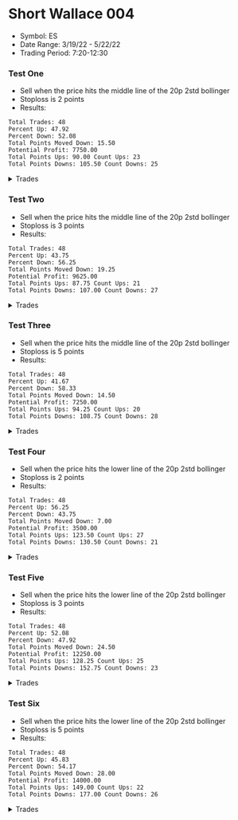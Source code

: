 # Short Wallace 004

- Symbol: ES
- Date Range: 3/19/22 - 5/22/22
- Trading Period: 7:20-12:30

### Test One

- Sell when the price hits the middle line of the 20p 2std bollinger
- Stoploss is 2 points
- Results:

```
Total Trades: 48
Percent Up: 47.92
Percent Down: 52.08
Total Points Moved Down: 15.50
Potential Profit: 7750.00
Total Points Ups: 90.00 Count Ups: 23
Total Points Downs: 105.50 Count Downs: 25
```

<details><summary>Trades</summary>

<code>In: 2022-03-21 11:02:00 Out: 2022-03-21 11:06:00 Total Move Down: -0.25</code> <br />
<code>In: 2022-03-23 08:28:00 Out: 2022-03-23 08:33:00 Total Move Down: 2.00</code> <br />
<code>In: 2022-03-23 09:05:00 Out: 2022-03-23 09:07:00 Total Move Down: 4.75</code> <br />
<code>In: 2022-03-23 11:52:00 Out: 2022-03-23 11:57:00 Total Move Down: 4.75</code> <br />
<code>In: 2022-03-24 08:09:00 Out: 2022-03-24 08:12:00 Total Move Down: -5.00</code> <br />
<code>In: 2022-03-24 10:51:00 Out: 2022-03-24 10:55:00 Total Move Down: 1.75</code> <br />
<code>In: 2022-03-25 07:26:00 Out: 2022-03-25 07:35:00 Total Move Down: -5.50</code> <br />
<code>In: 2022-03-25 10:22:00 Out: 2022-03-25 10:24:00 Total Move Down: 3.75</code> <br />
<code>In: 2022-03-25 10:53:00 Out: 2022-03-25 10:57:00 Total Move Down: -3.50</code> <br />
<code>In: 2022-03-28 11:05:00 Out: 2022-03-28 11:08:00 Total Move Down: -0.75</code> <br />
<code>In: 2022-03-29 08:52:00 Out: 2022-03-29 08:55:00 Total Move Down: -0.50</code> <br />
<code>In: 2022-03-29 08:53:00 Out: 2022-03-29 08:57:00 Total Move Down: 2.00</code> <br />
<code>In: 2022-03-30 09:06:00 Out: 2022-03-30 09:08:00 Total Move Down: 3.00</code> <br />
<code>In: 2022-03-30 09:42:00 Out: 2022-03-30 09:51:00 Total Move Down: 1.00</code> <br />
<code>In: 2022-03-31 10:54:00 Out: 2022-03-31 10:59:00 Total Move Down: 2.75</code> <br />
<code>In: 2022-03-31 12:05:00 Out: 2022-03-31 12:07:00 Total Move Down: -1.50</code> <br />
<code>In: 2022-04-01 11:08:00 Out: 2022-04-01 11:16:00 Total Move Down: -1.50</code> <br />
<code>In: 2022-04-04 08:52:00 Out: 2022-04-04 08:56:00 Total Move Down: -0.75</code> <br />
<code>In: 2022-04-04 11:01:00 Out: 2022-04-04 11:07:00 Total Move Down: 4.50</code> <br />
<code>In: 2022-04-06 10:26:00 Out: 2022-04-06 10:34:00 Total Move Down: -4.25</code> <br />
<code>In: 2022-04-06 11:06:00 Out: 2022-04-06 11:08:00 Total Move Down: 8.25</code> <br />
<code>In: 2022-04-07 09:13:00 Out: 2022-04-07 09:18:00 Total Move Down: 1.75</code> <br />
<code>In: 2022-04-08 12:20:00 Out: 2022-04-08 12:23:00 Total Move Down: 1.50</code> <br />
<code>In: 2022-04-11 12:04:00 Out: 2022-04-11 12:06:00 Total Move Down: 0.75</code> <br />
<code>In: 2022-04-13 10:15:00 Out: 2022-04-13 10:26:00 Total Move Down: 3.00</code> <br />
<code>In: 2022-04-19 08:18:00 Out: 2022-04-19 08:20:00 Total Move Down: 0.75</code> <br />
<code>In: 2022-04-25 09:28:00 Out: 2022-04-25 09:33:00 Total Move Down: -3.25</code> <br />
<code>In: 2022-04-25 09:29:00 Out: 2022-04-25 09:33:00 Total Move Down: -3.25</code> <br />
<code>In: 2022-04-25 11:12:00 Out: 2022-04-25 11:14:00 Total Move Down: -5.25</code> <br />
<code>In: 2022-04-26 10:02:00 Out: 2022-04-26 10:04:00 Total Move Down: 3.00</code> <br />
<code>In: 2022-04-26 11:18:00 Out: 2022-04-26 11:22:00 Total Move Down: -5.25</code> <br />
<code>In: 2022-04-28 12:26:00 Out: 2022-04-28 12:30:00 Total Move Down: 5.00</code> <br />
<code>In: 2022-04-28 12:27:00 Out: 2022-04-28 12:30:00 Total Move Down: 6.50</code> <br />
<code>In: 2022-04-29 08:26:00 Out: 2022-04-29 08:28:00 Total Move Down: -5.50</code> <br />
<code>In: 2022-04-29 08:48:00 Out: 2022-04-29 08:50:00 Total Move Down: -2.00</code> <br />
<code>In: 2022-04-29 10:40:00 Out: 2022-04-29 10:42:00 Total Move Down: -1.50</code> <br />
<code>In: 2022-05-02 09:02:00 Out: 2022-05-02 09:04:00 Total Move Down: 10.00</code> <br />
<code>In: 2022-05-03 10:04:00 Out: 2022-05-03 10:09:00 Total Move Down: -5.00</code> <br />
<code>In: 2022-05-06 11:57:00 Out: 2022-05-06 12:00:00 Total Move Down: 11.25</code> <br />
<code>In: 2022-05-09 08:45:00 Out: 2022-05-09 08:51:00 Total Move Down: -3.75</code> <br />
<code>In: 2022-05-09 10:33:00 Out: 2022-05-09 10:35:00 Total Move Down: 6.25</code> <br />
<code>In: 2022-05-09 12:04:00 Out: 2022-05-09 12:07:00 Total Move Down: -11.00</code> <br />
<code>In: 2022-05-09 12:17:00 Out: 2022-05-09 12:19:00 Total Move Down: -1.00</code> <br />
<code>In: 2022-05-11 11:28:00 Out: 2022-05-11 11:35:00 Total Move Down: -8.25</code> <br />
<code>In: 2022-05-11 11:47:00 Out: 2022-05-11 11:50:00 Total Move Down: 6.25</code> <br />
<code>In: 2022-05-16 08:42:00 Out: 2022-05-16 08:44:00 Total Move Down: -11.50</code> <br />
<code>In: 2022-05-17 09:49:00 Out: 2022-05-17 09:54:00 Total Move Down: 2.00</code> <br />
<code>In: 2022-05-17 11:11:00 Out: 2022-05-17 11:13:00 Total Move Down: 9.00</code> <br />

</details>

### Test Two

- Sell when the price hits the middle line of the 20p 2std bollinger
- Stoploss is 3 points
- Results:

```
Total Trades: 48
Percent Up: 43.75
Percent Down: 56.25
Total Points Moved Down: 19.25
Potential Profit: 9625.00
Total Points Ups: 87.75 Count Ups: 21
Total Points Downs: 107.00 Count Downs: 27
```

<details><summary>Trades</summary>

<code>In: 2022-03-21 11:02:00 Out: 2022-03-21 11:06:00 Total Move Down: -0.25</code> <br />
<code>In: 2022-03-23 08:28:00 Out: 2022-03-23 08:33:00 Total Move Down: 2.00</code> <br />
<code>In: 2022-03-23 09:05:00 Out: 2022-03-23 09:07:00 Total Move Down: 4.75</code> <br />
<code>In: 2022-03-23 11:52:00 Out: 2022-03-23 11:57:00 Total Move Down: 4.75</code> <br />
<code>In: 2022-03-24 08:09:00 Out: 2022-03-24 08:13:00 Total Move Down: -3.75</code> <br />
<code>In: 2022-03-24 10:51:00 Out: 2022-03-24 10:55:00 Total Move Down: 1.75</code> <br />
<code>In: 2022-03-25 07:26:00 Out: 2022-03-25 07:35:00 Total Move Down: -5.50</code> <br />
<code>In: 2022-03-25 10:22:00 Out: 2022-03-25 10:24:00 Total Move Down: 3.75</code> <br />
<code>In: 2022-03-25 10:53:00 Out: 2022-03-25 10:58:00 Total Move Down: -5.50</code> <br />
<code>In: 2022-03-28 11:05:00 Out: 2022-03-28 11:08:00 Total Move Down: -0.75</code> <br />
<code>In: 2022-03-29 08:52:00 Out: 2022-03-29 08:57:00 Total Move Down: 0.75</code> <br />
<code>In: 2022-03-29 08:53:00 Out: 2022-03-29 08:57:00 Total Move Down: 2.00</code> <br />
<code>In: 2022-03-30 09:06:00 Out: 2022-03-30 09:08:00 Total Move Down: 3.00</code> <br />
<code>In: 2022-03-30 09:42:00 Out: 2022-03-30 09:51:00 Total Move Down: 1.00</code> <br />
<code>In: 2022-03-31 10:54:00 Out: 2022-03-31 10:59:00 Total Move Down: 2.75</code> <br />
<code>In: 2022-03-31 12:05:00 Out: 2022-03-31 12:07:00 Total Move Down: -1.50</code> <br />
<code>In: 2022-04-01 11:08:00 Out: 2022-04-01 11:16:00 Total Move Down: -1.50</code> <br />
<code>In: 2022-04-04 08:52:00 Out: 2022-04-04 09:04:00 Total Move Down: 0.75</code> <br />
<code>In: 2022-04-04 11:01:00 Out: 2022-04-04 11:07:00 Total Move Down: 4.50</code> <br />
<code>In: 2022-04-06 10:26:00 Out: 2022-04-06 10:34:00 Total Move Down: -4.25</code> <br />
<code>In: 2022-04-06 11:06:00 Out: 2022-04-06 11:08:00 Total Move Down: 8.25</code> <br />
<code>In: 2022-04-07 09:13:00 Out: 2022-04-07 09:18:00 Total Move Down: 1.75</code> <br />
<code>In: 2022-04-08 12:20:00 Out: 2022-04-08 12:23:00 Total Move Down: 1.50</code> <br />
<code>In: 2022-04-11 12:04:00 Out: 2022-04-11 12:06:00 Total Move Down: 0.75</code> <br />
<code>In: 2022-04-13 10:15:00 Out: 2022-04-13 10:26:00 Total Move Down: 3.00</code> <br />
<code>In: 2022-04-19 08:18:00 Out: 2022-04-19 08:20:00 Total Move Down: 0.75</code> <br />
<code>In: 2022-04-25 09:28:00 Out: 2022-04-25 09:33:00 Total Move Down: -3.25</code> <br />
<code>In: 2022-04-25 09:29:00 Out: 2022-04-25 09:33:00 Total Move Down: -3.25</code> <br />
<code>In: 2022-04-25 11:12:00 Out: 2022-04-25 11:14:00 Total Move Down: -5.25</code> <br />
<code>In: 2022-04-26 10:02:00 Out: 2022-04-26 10:04:00 Total Move Down: 3.00</code> <br />
<code>In: 2022-04-26 11:18:00 Out: 2022-04-26 11:22:00 Total Move Down: -5.25</code> <br />
<code>In: 2022-04-28 12:26:00 Out: 2022-04-28 12:30:00 Total Move Down: 5.00</code> <br />
<code>In: 2022-04-28 12:27:00 Out: 2022-04-28 12:30:00 Total Move Down: 6.50</code> <br />
<code>In: 2022-04-29 08:26:00 Out: 2022-04-29 08:29:00 Total Move Down: -5.25</code> <br />
<code>In: 2022-04-29 08:48:00 Out: 2022-04-29 08:50:00 Total Move Down: -2.00</code> <br />
<code>In: 2022-04-29 10:40:00 Out: 2022-04-29 10:42:00 Total Move Down: -1.50</code> <br />
<code>In: 2022-05-02 09:02:00 Out: 2022-05-02 09:04:00 Total Move Down: 10.00</code> <br />
<code>In: 2022-05-03 10:04:00 Out: 2022-05-03 10:09:00 Total Move Down: -5.00</code> <br />
<code>In: 2022-05-06 11:57:00 Out: 2022-05-06 12:00:00 Total Move Down: 11.25</code> <br />
<code>In: 2022-05-09 08:45:00 Out: 2022-05-09 08:51:00 Total Move Down: -3.75</code> <br />
<code>In: 2022-05-09 10:33:00 Out: 2022-05-09 10:35:00 Total Move Down: 6.25</code> <br />
<code>In: 2022-05-09 12:04:00 Out: 2022-05-09 12:07:00 Total Move Down: -11.00</code> <br />
<code>In: 2022-05-09 12:17:00 Out: 2022-05-09 12:19:00 Total Move Down: -1.00</code> <br />
<code>In: 2022-05-11 11:28:00 Out: 2022-05-11 11:35:00 Total Move Down: -8.25</code> <br />
<code>In: 2022-05-11 11:47:00 Out: 2022-05-11 11:50:00 Total Move Down: 6.25</code> <br />
<code>In: 2022-05-16 08:42:00 Out: 2022-05-16 08:45:00 Total Move Down: -10.00</code> <br />
<code>In: 2022-05-17 09:49:00 Out: 2022-05-17 09:54:00 Total Move Down: 2.00</code> <br />
<code>In: 2022-05-17 11:11:00 Out: 2022-05-17 11:13:00 Total Move Down: 9.00</code> <br />

</details>

### Test Three

- Sell when the price hits the middle line of the 20p 2std bollinger
- Stoploss is 5 points
- Results:

```
Total Trades: 48
Percent Up: 41.67
Percent Down: 58.33
Total Points Moved Down: 14.50
Potential Profit: 7250.00
Total Points Ups: 94.25 Count Ups: 20
Total Points Downs: 108.75 Count Downs: 28
```

<details><summary>Trades</summary>

<code>In: 2022-03-21 11:02:00 Out: 2022-03-21 11:06:00 Total Move Down: -0.25</code> <br />
<code>In: 2022-03-23 08:28:00 Out: 2022-03-23 08:33:00 Total Move Down: 2.00</code> <br />
<code>In: 2022-03-23 09:05:00 Out: 2022-03-23 09:07:00 Total Move Down: 4.75</code> <br />
<code>In: 2022-03-23 11:52:00 Out: 2022-03-23 11:57:00 Total Move Down: 4.75</code> <br />
<code>In: 2022-03-24 08:09:00 Out: 2022-03-24 08:13:00 Total Move Down: -3.75</code> <br />
<code>In: 2022-03-24 10:51:00 Out: 2022-03-24 10:55:00 Total Move Down: 1.75</code> <br />
<code>In: 2022-03-25 07:26:00 Out: 2022-03-25 07:36:00 Total Move Down: -6.25</code> <br />
<code>In: 2022-03-25 10:22:00 Out: 2022-03-25 10:24:00 Total Move Down: 3.75</code> <br />
<code>In: 2022-03-25 10:53:00 Out: 2022-03-25 10:59:00 Total Move Down: -5.50</code> <br />
<code>In: 2022-03-28 11:05:00 Out: 2022-03-28 11:08:00 Total Move Down: -0.75</code> <br />
<code>In: 2022-03-29 08:52:00 Out: 2022-03-29 08:57:00 Total Move Down: 0.75</code> <br />
<code>In: 2022-03-29 08:53:00 Out: 2022-03-29 08:57:00 Total Move Down: 2.00</code> <br />
<code>In: 2022-03-30 09:06:00 Out: 2022-03-30 09:08:00 Total Move Down: 3.00</code> <br />
<code>In: 2022-03-30 09:42:00 Out: 2022-03-30 09:51:00 Total Move Down: 1.00</code> <br />
<code>In: 2022-03-31 10:54:00 Out: 2022-03-31 10:59:00 Total Move Down: 2.75</code> <br />
<code>In: 2022-03-31 12:05:00 Out: 2022-03-31 12:12:00 Total Move Down: 1.75</code> <br />
<code>In: 2022-04-01 11:08:00 Out: 2022-04-01 11:29:00 Total Move Down: -7.00</code> <br />
<code>In: 2022-04-04 08:52:00 Out: 2022-04-04 09:04:00 Total Move Down: 0.75</code> <br />
<code>In: 2022-04-04 11:01:00 Out: 2022-04-04 11:07:00 Total Move Down: 4.50</code> <br />
<code>In: 2022-04-06 10:26:00 Out: 2022-04-06 10:34:00 Total Move Down: -4.25</code> <br />
<code>In: 2022-04-06 11:06:00 Out: 2022-04-06 11:08:00 Total Move Down: 8.25</code> <br />
<code>In: 2022-04-07 09:13:00 Out: 2022-04-07 09:18:00 Total Move Down: 1.75</code> <br />
<code>In: 2022-04-08 12:20:00 Out: 2022-04-08 12:23:00 Total Move Down: 1.50</code> <br />
<code>In: 2022-04-11 12:04:00 Out: 2022-04-11 12:06:00 Total Move Down: 0.75</code> <br />
<code>In: 2022-04-13 10:15:00 Out: 2022-04-13 10:26:00 Total Move Down: 3.00</code> <br />
<code>In: 2022-04-19 08:18:00 Out: 2022-04-19 08:20:00 Total Move Down: 0.75</code> <br />
<code>In: 2022-04-25 09:28:00 Out: 2022-04-25 09:33:00 Total Move Down: -3.25</code> <br />
<code>In: 2022-04-25 09:29:00 Out: 2022-04-25 09:33:00 Total Move Down: -3.25</code> <br />
<code>In: 2022-04-25 11:12:00 Out: 2022-04-25 11:15:00 Total Move Down: -11.25</code> <br />
<code>In: 2022-04-26 10:02:00 Out: 2022-04-26 10:04:00 Total Move Down: 3.00</code> <br />
<code>In: 2022-04-26 11:18:00 Out: 2022-04-26 11:22:00 Total Move Down: -5.25</code> <br />
<code>In: 2022-04-28 12:26:00 Out: 2022-04-28 12:30:00 Total Move Down: 5.00</code> <br />
<code>In: 2022-04-28 12:27:00 Out: 2022-04-28 12:30:00 Total Move Down: 6.50</code> <br />
<code>In: 2022-04-29 08:26:00 Out: 2022-04-29 08:29:00 Total Move Down: -5.25</code> <br />
<code>In: 2022-04-29 08:48:00 Out: 2022-04-29 08:50:00 Total Move Down: -2.00</code> <br />
<code>In: 2022-04-29 10:40:00 Out: 2022-04-29 10:42:00 Total Move Down: -1.50</code> <br />
<code>In: 2022-05-02 09:02:00 Out: 2022-05-02 09:04:00 Total Move Down: 10.00</code> <br />
<code>In: 2022-05-03 10:04:00 Out: 2022-05-03 10:10:00 Total Move Down: -3.75</code> <br />
<code>In: 2022-05-06 11:57:00 Out: 2022-05-06 12:00:00 Total Move Down: 11.25</code> <br />
<code>In: 2022-05-09 08:45:00 Out: 2022-05-09 08:59:00 Total Move Down: -0.75</code> <br />
<code>In: 2022-05-09 10:33:00 Out: 2022-05-09 10:35:00 Total Move Down: 6.25</code> <br />
<code>In: 2022-05-09 12:04:00 Out: 2022-05-09 12:07:00 Total Move Down: -11.00</code> <br />
<code>In: 2022-05-09 12:17:00 Out: 2022-05-09 12:19:00 Total Move Down: -1.00</code> <br />
<code>In: 2022-05-11 11:28:00 Out: 2022-05-11 11:35:00 Total Move Down: -8.25</code> <br />
<code>In: 2022-05-11 11:47:00 Out: 2022-05-11 11:50:00 Total Move Down: 6.25</code> <br />
<code>In: 2022-05-16 08:42:00 Out: 2022-05-16 08:45:00 Total Move Down: -10.00</code> <br />
<code>In: 2022-05-17 09:49:00 Out: 2022-05-17 09:54:00 Total Move Down: 2.00</code> <br />
<code>In: 2022-05-17 11:11:00 Out: 2022-05-17 11:13:00 Total Move Down: 9.00</code> <br />

</details>

### Test Four

- Sell when the price hits the lower line of the 20p 2std bollinger
- Stoploss is 2 points
- Results:

```
Total Trades: 48
Percent Up: 56.25
Percent Down: 43.75
Total Points Moved Down: 7.00
Potential Profit: 3500.00
Total Points Ups: 123.50 Count Ups: 27
Total Points Downs: 130.50 Count Downs: 21
```

<details><summary>Trades</summary>

<code>In: 2022-03-21 11:02:00 Out: 2022-03-21 11:10:00 Total Move Down: -0.25</code> <br />
<code>In: 2022-03-23 08:28:00 Out: 2022-03-23 08:43:00 Total Move Down: 4.75</code> <br />
<code>In: 2022-03-23 09:05:00 Out: 2022-03-23 09:08:00 Total Move Down: 5.25</code> <br />
<code>In: 2022-03-23 11:52:00 Out: 2022-03-23 12:00:00 Total Move Down: 5.25</code> <br />
<code>In: 2022-03-24 08:09:00 Out: 2022-03-24 08:12:00 Total Move Down: -5.00</code> <br />
<code>In: 2022-03-24 10:51:00 Out: 2022-03-24 11:05:00 Total Move Down: -2.75</code> <br />
<code>In: 2022-03-25 07:26:00 Out: 2022-03-25 07:35:00 Total Move Down: -5.50</code> <br />
<code>In: 2022-03-25 10:22:00 Out: 2022-03-25 10:35:00 Total Move Down: -1.25</code> <br />
<code>In: 2022-03-25 10:53:00 Out: 2022-03-25 10:57:00 Total Move Down: -3.50</code> <br />
<code>In: 2022-03-28 11:05:00 Out: 2022-03-28 11:10:00 Total Move Down: -3.25</code> <br />
<code>In: 2022-03-29 08:52:00 Out: 2022-03-29 08:55:00 Total Move Down: -0.50</code> <br />
<code>In: 2022-03-29 08:53:00 Out: 2022-03-29 09:03:00 Total Move Down: 5.75</code> <br />
<code>In: 2022-03-30 09:06:00 Out: 2022-03-30 09:40:00 Total Move Down: -2.25</code> <br />
<code>In: 2022-03-30 09:42:00 Out: 2022-03-30 10:02:00 Total Move Down: 2.00</code> <br />
<code>In: 2022-03-31 10:54:00 Out: 2022-03-31 11:01:00 Total Move Down: 5.00</code> <br />
<code>In: 2022-03-31 12:05:00 Out: 2022-03-31 12:07:00 Total Move Down: -1.50</code> <br />
<code>In: 2022-04-01 11:08:00 Out: 2022-04-01 11:16:00 Total Move Down: -1.50</code> <br />
<code>In: 2022-04-04 08:52:00 Out: 2022-04-04 08:56:00 Total Move Down: -0.75</code> <br />
<code>In: 2022-04-04 11:01:00 Out: 2022-04-04 11:10:00 Total Move Down: 5.25</code> <br />
<code>In: 2022-04-06 10:26:00 Out: 2022-04-06 10:34:00 Total Move Down: -4.25</code> <br />
<code>In: 2022-04-06 11:06:00 Out: 2022-04-06 11:10:00 Total Move Down: 14.25</code> <br />
<code>In: 2022-04-07 09:13:00 Out: 2022-04-07 09:29:00 Total Move Down: 3.50</code> <br />
<code>In: 2022-04-08 12:20:00 Out: 2022-04-08 12:31:00 Total Move Down: 0.25</code> <br />
<code>In: 2022-04-11 12:04:00 Out: 2022-04-11 12:06:00 Total Move Down: 0.75</code> <br />
<code>In: 2022-04-13 10:15:00 Out: 2022-04-13 10:34:00 Total Move Down: 6.00</code> <br />
<code>In: 2022-04-19 08:18:00 Out: 2022-04-19 08:24:00 Total Move Down: -5.25</code> <br />
<code>In: 2022-04-25 09:28:00 Out: 2022-04-25 09:33:00 Total Move Down: -3.25</code> <br />
<code>In: 2022-04-25 09:29:00 Out: 2022-04-25 09:33:00 Total Move Down: -3.25</code> <br />
<code>In: 2022-04-25 11:12:00 Out: 2022-04-25 11:14:00 Total Move Down: -5.25</code> <br />
<code>In: 2022-04-26 10:02:00 Out: 2022-04-26 11:43:00 Total Move Down: 10.75</code> <br />
<code>In: 2022-04-26 11:18:00 Out: 2022-04-26 11:22:00 Total Move Down: -5.25</code> <br />
<code>In: 2022-04-28 12:26:00 Out: 2022-04-28 12:34:00 Total Move Down: 9.25</code> <br />
<code>In: 2022-04-28 12:27:00 Out: 2022-04-28 12:34:00 Total Move Down: 10.75</code> <br />
<code>In: 2022-04-29 08:26:00 Out: 2022-04-29 08:28:00 Total Move Down: -5.50</code> <br />
<code>In: 2022-04-29 08:48:00 Out: 2022-04-29 08:51:00 Total Move Down: 0.50</code> <br />
<code>In: 2022-04-29 10:40:00 Out: 2022-04-29 10:44:00 Total Move Down: 4.00</code> <br />
<code>In: 2022-05-02 09:02:00 Out: 2022-05-02 09:19:00 Total Move Down: -6.25</code> <br />
<code>In: 2022-05-03 10:04:00 Out: 2022-05-03 10:09:00 Total Move Down: -5.00</code> <br />
<code>In: 2022-05-06 11:57:00 Out: 2022-05-06 12:38:00 Total Move Down: -14.75</code> <br />
<code>In: 2022-05-09 08:45:00 Out: 2022-05-09 08:51:00 Total Move Down: -3.75</code> <br />
<code>In: 2022-05-09 10:33:00 Out: 2022-05-09 10:42:00 Total Move Down: -3.00</code> <br />
<code>In: 2022-05-09 12:04:00 Out: 2022-05-09 12:07:00 Total Move Down: -11.00</code> <br />
<code>In: 2022-05-09 12:17:00 Out: 2022-05-09 12:21:00 Total Move Down: 8.75</code> <br />
<code>In: 2022-05-11 11:28:00 Out: 2022-05-11 11:35:00 Total Move Down: -8.25</code> <br />
<code>In: 2022-05-11 11:47:00 Out: 2022-05-11 11:54:00 Total Move Down: 11.25</code> <br />
<code>In: 2022-05-16 08:42:00 Out: 2022-05-16 08:44:00 Total Move Down: -11.50</code> <br />
<code>In: 2022-05-17 09:49:00 Out: 2022-05-17 10:02:00 Total Move Down: 8.50</code> <br />
<code>In: 2022-05-17 11:11:00 Out: 2022-05-17 11:14:00 Total Move Down: 8.75</code> <br />

</details>

### Test Five

- Sell when the price hits the lower line of the 20p 2std bollinger
- Stoploss is 3 points
- Results:

```
Total Trades: 48
Percent Up: 52.08
Percent Down: 47.92
Total Points Moved Down: 24.50
Potential Profit: 12250.00
Total Points Ups: 128.25 Count Ups: 25
Total Points Downs: 152.75 Count Downs: 23
```

<details><summary>Trades</summary>

<code>In: 2022-03-21 11:02:00 Out: 2022-03-21 11:10:00 Total Move Down: -0.25</code> <br />
<code>In: 2022-03-23 08:28:00 Out: 2022-03-23 08:43:00 Total Move Down: 4.75</code> <br />
<code>In: 2022-03-23 09:05:00 Out: 2022-03-23 09:08:00 Total Move Down: 5.25</code> <br />
<code>In: 2022-03-23 11:52:00 Out: 2022-03-23 12:00:00 Total Move Down: 5.25</code> <br />
<code>In: 2022-03-24 08:09:00 Out: 2022-03-24 08:13:00 Total Move Down: -3.75</code> <br />
<code>In: 2022-03-24 10:51:00 Out: 2022-03-24 11:05:00 Total Move Down: -2.75</code> <br />
<code>In: 2022-03-25 07:26:00 Out: 2022-03-25 07:35:00 Total Move Down: -5.50</code> <br />
<code>In: 2022-03-25 10:22:00 Out: 2022-03-25 10:38:00 Total Move Down: -2.25</code> <br />
<code>In: 2022-03-25 10:53:00 Out: 2022-03-25 10:58:00 Total Move Down: -5.50</code> <br />
<code>In: 2022-03-28 11:05:00 Out: 2022-03-28 11:11:00 Total Move Down: -1.25</code> <br />
<code>In: 2022-03-29 08:52:00 Out: 2022-03-29 09:03:00 Total Move Down: 4.50</code> <br />
<code>In: 2022-03-29 08:53:00 Out: 2022-03-29 09:03:00 Total Move Down: 5.75</code> <br />
<code>In: 2022-03-30 09:06:00 Out: 2022-03-30 09:40:00 Total Move Down: -2.25</code> <br />
<code>In: 2022-03-30 09:42:00 Out: 2022-03-30 10:02:00 Total Move Down: 2.00</code> <br />
<code>In: 2022-03-31 10:54:00 Out: 2022-03-31 11:01:00 Total Move Down: 5.00</code> <br />
<code>In: 2022-03-31 12:05:00 Out: 2022-03-31 12:07:00 Total Move Down: -1.50</code> <br />
<code>In: 2022-04-01 11:08:00 Out: 2022-04-01 11:16:00 Total Move Down: -1.50</code> <br />
<code>In: 2022-04-04 08:52:00 Out: 2022-04-04 09:39:00 Total Move Down: 3.00</code> <br />
<code>In: 2022-04-04 11:01:00 Out: 2022-04-04 11:10:00 Total Move Down: 5.25</code> <br />
<code>In: 2022-04-06 10:26:00 Out: 2022-04-06 10:34:00 Total Move Down: -4.25</code> <br />
<code>In: 2022-04-06 11:06:00 Out: 2022-04-06 11:10:00 Total Move Down: 14.25</code> <br />
<code>In: 2022-04-07 09:13:00 Out: 2022-04-07 09:29:00 Total Move Down: 3.50</code> <br />
<code>In: 2022-04-08 12:20:00 Out: 2022-04-08 12:35:00 Total Move Down: 7.25</code> <br />
<code>In: 2022-04-11 12:04:00 Out: 2022-04-11 12:06:00 Total Move Down: 0.75</code> <br />
<code>In: 2022-04-13 10:15:00 Out: 2022-04-13 10:34:00 Total Move Down: 6.00</code> <br />
<code>In: 2022-04-19 08:18:00 Out: 2022-04-19 08:24:00 Total Move Down: -5.25</code> <br />
<code>In: 2022-04-25 09:28:00 Out: 2022-04-25 09:33:00 Total Move Down: -3.25</code> <br />
<code>In: 2022-04-25 09:29:00 Out: 2022-04-25 09:33:00 Total Move Down: -3.25</code> <br />
<code>In: 2022-04-25 11:12:00 Out: 2022-04-25 11:14:00 Total Move Down: -5.25</code> <br />
<code>In: 2022-04-26 10:02:00 Out: 2022-04-26 11:43:00 Total Move Down: 10.75</code> <br />
<code>In: 2022-04-26 11:18:00 Out: 2022-04-26 11:22:00 Total Move Down: -5.25</code> <br />
<code>In: 2022-04-28 12:26:00 Out: 2022-04-28 12:34:00 Total Move Down: 9.25</code> <br />
<code>In: 2022-04-28 12:27:00 Out: 2022-04-28 12:34:00 Total Move Down: 10.75</code> <br />
<code>In: 2022-04-29 08:26:00 Out: 2022-04-29 08:29:00 Total Move Down: -5.25</code> <br />
<code>In: 2022-04-29 08:48:00 Out: 2022-04-29 08:58:00 Total Move Down: 8.25</code> <br />
<code>In: 2022-04-29 10:40:00 Out: 2022-04-29 10:44:00 Total Move Down: 4.00</code> <br />
<code>In: 2022-05-02 09:02:00 Out: 2022-05-02 09:20:00 Total Move Down: -11.25</code> <br />
<code>In: 2022-05-03 10:04:00 Out: 2022-05-03 10:09:00 Total Move Down: -5.00</code> <br />
<code>In: 2022-05-06 11:57:00 Out: 2022-05-06 12:38:00 Total Move Down: -14.75</code> <br />
<code>In: 2022-05-09 08:45:00 Out: 2022-05-09 08:51:00 Total Move Down: -3.75</code> <br />
<code>In: 2022-05-09 10:33:00 Out: 2022-05-09 10:43:00 Total Move Down: -6.00</code> <br />
<code>In: 2022-05-09 12:04:00 Out: 2022-05-09 12:07:00 Total Move Down: -11.00</code> <br />
<code>In: 2022-05-09 12:17:00 Out: 2022-05-09 12:21:00 Total Move Down: 8.75</code> <br />
<code>In: 2022-05-11 11:28:00 Out: 2022-05-11 11:35:00 Total Move Down: -8.25</code> <br />
<code>In: 2022-05-11 11:47:00 Out: 2022-05-11 11:54:00 Total Move Down: 11.25</code> <br />
<code>In: 2022-05-16 08:42:00 Out: 2022-05-16 08:45:00 Total Move Down: -10.00</code> <br />
<code>In: 2022-05-17 09:49:00 Out: 2022-05-17 10:02:00 Total Move Down: 8.50</code> <br />
<code>In: 2022-05-17 11:11:00 Out: 2022-05-17 11:14:00 Total Move Down: 8.75</code> <br />

</details>

### Test Six

- Sell when the price hits the lower line of the 20p 2std bollinger
- Stoploss is 5 points
- Results:

```
Total Trades: 48
Percent Up: 45.83
Percent Down: 54.17
Total Points Moved Down: 28.00
Potential Profit: 14000.00
Total Points Ups: 149.00 Count Ups: 22
Total Points Downs: 177.00 Count Downs: 26
```

<details><summary>Trades</summary>

<code>In: 2022-03-21 11:02:00 Out: 2022-03-21 11:22:00 Total Move Down: -11.25</code> <br />
<code>In: 2022-03-23 08:28:00 Out: 2022-03-23 08:43:00 Total Move Down: 4.75</code> <br />
<code>In: 2022-03-23 09:05:00 Out: 2022-03-23 09:08:00 Total Move Down: 5.25</code> <br />
<code>In: 2022-03-23 11:52:00 Out: 2022-03-23 12:00:00 Total Move Down: 5.25</code> <br />
<code>In: 2022-03-24 08:09:00 Out: 2022-03-24 08:13:00 Total Move Down: -3.75</code> <br />
<code>In: 2022-03-24 10:51:00 Out: 2022-03-24 11:11:00 Total Move Down: 3.50</code> <br />
<code>In: 2022-03-25 07:26:00 Out: 2022-03-25 07:36:00 Total Move Down: -6.25</code> <br />
<code>In: 2022-03-25 10:22:00 Out: 2022-03-25 10:49:00 Total Move Down: -5.25</code> <br />
<code>In: 2022-03-25 10:53:00 Out: 2022-03-25 10:59:00 Total Move Down: -5.50</code> <br />
<code>In: 2022-03-28 11:05:00 Out: 2022-03-28 11:31:00 Total Move Down: -4.25</code> <br />
<code>In: 2022-03-29 08:52:00 Out: 2022-03-29 09:03:00 Total Move Down: 4.50</code> <br />
<code>In: 2022-03-29 08:53:00 Out: 2022-03-29 09:03:00 Total Move Down: 5.75</code> <br />
<code>In: 2022-03-30 09:06:00 Out: 2022-03-30 10:02:00 Total Move Down: -1.75</code> <br />
<code>In: 2022-03-30 09:42:00 Out: 2022-03-30 10:02:00 Total Move Down: 2.00</code> <br />
<code>In: 2022-03-31 10:54:00 Out: 2022-03-31 11:01:00 Total Move Down: 5.00</code> <br />
<code>In: 2022-03-31 12:05:00 Out: 2022-03-31 12:21:00 Total Move Down: 10.00</code> <br />
<code>In: 2022-04-01 11:08:00 Out: 2022-04-01 11:29:00 Total Move Down: -7.00</code> <br />
<code>In: 2022-04-04 08:52:00 Out: 2022-04-04 09:39:00 Total Move Down: 3.00</code> <br />
<code>In: 2022-04-04 11:01:00 Out: 2022-04-04 11:10:00 Total Move Down: 5.25</code> <br />
<code>In: 2022-04-06 10:26:00 Out: 2022-04-06 10:34:00 Total Move Down: -4.25</code> <br />
<code>In: 2022-04-06 11:06:00 Out: 2022-04-06 11:10:00 Total Move Down: 14.25</code> <br />
<code>In: 2022-04-07 09:13:00 Out: 2022-04-07 09:29:00 Total Move Down: 3.50</code> <br />
<code>In: 2022-04-08 12:20:00 Out: 2022-04-08 12:35:00 Total Move Down: 7.25</code> <br />
<code>In: 2022-04-11 12:04:00 Out: 2022-04-11 12:06:00 Total Move Down: 0.75</code> <br />
<code>In: 2022-04-13 10:15:00 Out: 2022-04-13 10:34:00 Total Move Down: 6.00</code> <br />
<code>In: 2022-04-19 08:18:00 Out: 2022-04-19 08:25:00 Total Move Down: -3.50</code> <br />
<code>In: 2022-04-25 09:28:00 Out: 2022-04-25 09:33:00 Total Move Down: -3.25</code> <br />
<code>In: 2022-04-25 09:29:00 Out: 2022-04-25 09:33:00 Total Move Down: -3.25</code> <br />
<code>In: 2022-04-25 11:12:00 Out: 2022-04-25 11:15:00 Total Move Down: -11.25</code> <br />
<code>In: 2022-04-26 10:02:00 Out: 2022-04-26 11:43:00 Total Move Down: 10.75</code> <br />
<code>In: 2022-04-26 11:18:00 Out: 2022-04-26 11:22:00 Total Move Down: -5.25</code> <br />
<code>In: 2022-04-28 12:26:00 Out: 2022-04-28 12:34:00 Total Move Down: 9.25</code> <br />
<code>In: 2022-04-28 12:27:00 Out: 2022-04-28 12:34:00 Total Move Down: 10.75</code> <br />
<code>In: 2022-04-29 08:26:00 Out: 2022-04-29 08:29:00 Total Move Down: -5.25</code> <br />
<code>In: 2022-04-29 08:48:00 Out: 2022-04-29 08:58:00 Total Move Down: 8.25</code> <br />
<code>In: 2022-04-29 10:40:00 Out: 2022-04-29 10:44:00 Total Move Down: 4.00</code> <br />
<code>In: 2022-05-02 09:02:00 Out: 2022-05-02 09:20:00 Total Move Down: -11.25</code> <br />
<code>In: 2022-05-03 10:04:00 Out: 2022-05-03 10:10:00 Total Move Down: -3.75</code> <br />
<code>In: 2022-05-06 11:57:00 Out: 2022-05-06 12:39:00 Total Move Down: -17.00</code> <br />
<code>In: 2022-05-09 08:45:00 Out: 2022-05-09 09:03:00 Total Move Down: 10.75</code> <br />
<code>In: 2022-05-09 10:33:00 Out: 2022-05-09 10:44:00 Total Move Down: -6.75</code> <br />
<code>In: 2022-05-09 12:04:00 Out: 2022-05-09 12:07:00 Total Move Down: -11.00</code> <br />
<code>In: 2022-05-09 12:17:00 Out: 2022-05-09 12:21:00 Total Move Down: 8.75</code> <br />
<code>In: 2022-05-11 11:28:00 Out: 2022-05-11 11:35:00 Total Move Down: -8.25</code> <br />
<code>In: 2022-05-11 11:47:00 Out: 2022-05-11 11:54:00 Total Move Down: 11.25</code> <br />
<code>In: 2022-05-16 08:42:00 Out: 2022-05-16 08:45:00 Total Move Down: -10.00</code> <br />
<code>In: 2022-05-17 09:49:00 Out: 2022-05-17 10:02:00 Total Move Down: 8.50</code> <br />
<code>In: 2022-05-17 11:11:00 Out: 2022-05-17 11:14:00 Total Move Down: 8.75</code> <br />

</details>
